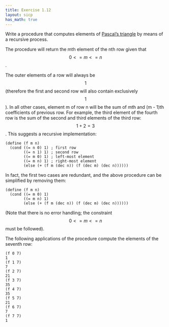 ```yaml
---
title: Exercise 1.12
layout: sicp
has_math: true
---
```


Write a procedure that computes elements of [Pascal’s triangle](https://en.wikipedia.org/wiki/Pascal's_triangle) by means of a recursive process.

The procedure will return the mth element of the nth row given that $$0 <= m <= n$$.

The outer elements of a row will always be $$1$$ (therefore the first and second row will also contain exclusively $$1$$). In all other cases, element m of row n will be the sum of mth and (m - 1)th coefficients of previous row. For example, the third element of the fourth row is the sum of the second and third elements of the third row: $$1 + 2 = 3$$. This suggests a recursive implementation:

```racket
(define (f m n)
  (cond ((= n 0) 1) ; first row
        ((= n 1) 1) ; second row
        ((= m 0) 1) ; left-most element
        ((= m n) 1) ; right-most element
        (else (+ (f m (dec n)) (f (dec m) (dec n))))))
```

In fact, the first two cases are redundant, and the above procedure can be simplified by removing them:

```racket
(define (f m n)
  (cond ((= m 0) 1)
        ((= m n) 1)
        (else (+ (f m (dec n)) (f (dec m) (dec n))))))
```

(Note that there is no error handling; the constraint $$0 <= m <= n$$ must be followed).

The following applications of the procedure compute the elements of the seventh row:

```racket
(f 0 7)
1
(f 1 7)
7
(f 2 7)
21
(f 3 7)
35
(f 4 7)
35
(f 5 7)
21
(f 6 7)
7
(f 7 7)
1
```

